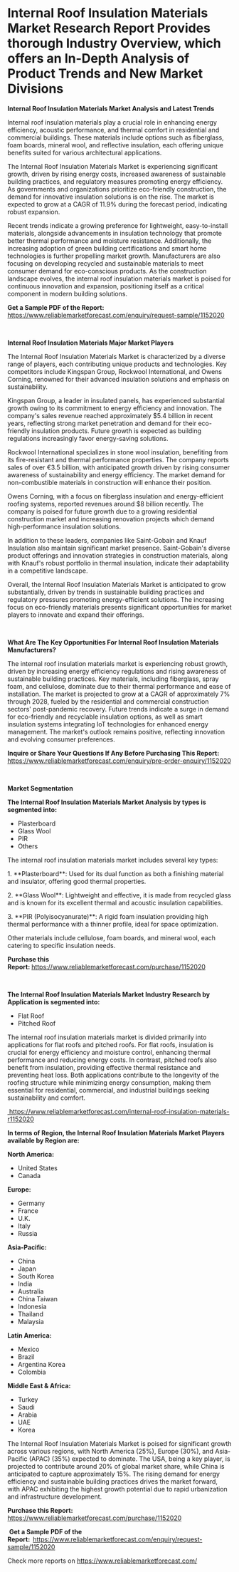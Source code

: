 <p><h1>Internal Roof Insulation Materials Market Research Report Provides thorough Industry Overview, which offers an In-Depth Analysis of Product Trends and New Market Divisions</h1></p><p><strong>Internal Roof Insulation Materials Market Analysis and Latest Trends</strong></p>
<p><p>Internal roof insulation materials play a crucial role in enhancing energy efficiency, acoustic performance, and thermal comfort in residential and commercial buildings. These materials include options such as fiberglass, foam boards, mineral wool, and reflective insulation, each offering unique benefits suited for various architectural applications.</p><p>The Internal Roof Insulation Materials Market is experiencing significant growth, driven by rising energy costs, increased awareness of sustainable building practices, and regulatory measures promoting energy efficiency. As governments and organizations prioritize eco-friendly construction, the demand for innovative insulation solutions is on the rise. The market is expected to grow at a CAGR of 11.9% during the forecast period, indicating robust expansion.</p><p>Recent trends indicate a growing preference for lightweight, easy-to-install materials, alongside advancements in insulation technology that promote better thermal performance and moisture resistance. Additionally, the increasing adoption of green building certifications and smart home technologies is further propelling market growth. Manufacturers are also focusing on developing recycled and sustainable materials to meet consumer demand for eco-conscious products. As the construction landscape evolves, the internal roof insulation materials market is poised for continuous innovation and expansion, positioning itself as a critical component in modern building solutions.</p></p>
<p><strong>Get a Sample PDF of the Report:&nbsp;</strong> <a href="https://www.reliablemarketforecast.com/enquiry/request-sample/1152020?utm_campaign=2413&utm_medium=2&utm_source=Github&utm_content=ia&utm_term=04042025&utm_id=internal-roof-insulation-materials">https://www.reliablemarketforecast.com/enquiry/request-sample/1152020</a></p>
<p>&nbsp;</p>
<p><strong>Internal Roof Insulation Materials Major Market Players</strong></p>
<p><p>The Internal Roof Insulation Materials Market is characterized by a diverse range of players, each contributing unique products and technologies. Key competitors include Kingspan Group, Rockwool International, and Owens Corning, renowned for their advanced insulation solutions and emphasis on sustainability.</p><p>Kingspan Group, a leader in insulated panels, has experienced substantial growth owing to its commitment to energy efficiency and innovation. The company's sales revenue reached approximately $5.4 billion in recent years, reflecting strong market penetration and demand for their eco-friendly insulation products. Future growth is expected as building regulations increasingly favor energy-saving solutions.</p><p>Rockwool International specializes in stone wool insulation, benefiting from its fire-resistant and thermal performance properties. The company reports sales of over €3.5 billion, with anticipated growth driven by rising consumer awareness of sustainability and energy efficiency. The market demand for non-combustible materials in construction will enhance their position.</p><p>Owens Corning, with a focus on fiberglass insulation and energy-efficient roofing systems, reported revenues around $8 billion recently. The company is poised for future growth due to a growing residential construction market and increasing renovation projects which demand high-performance insulation solutions.</p><p>In addition to these leaders, companies like Saint-Gobain and Knauf Insulation also maintain significant market presence. Saint-Gobain's diverse product offerings and innovation strategies in construction materials, along with Knauf's robust portfolio in thermal insulation, indicate their adaptability in a competitive landscape.</p><p>Overall, the Internal Roof Insulation Materials Market is anticipated to grow substantially, driven by trends in sustainable building practices and regulatory pressures promoting energy-efficient solutions. The increasing focus on eco-friendly materials presents significant opportunities for market players to innovate and expand their offerings.</p></p>
<p>&nbsp;</p>
<p><strong>What Are The Key Opportunities For Internal Roof Insulation Materials Manufacturers?</strong></p>
<p><p>The internal roof insulation materials market is experiencing robust growth, driven by increasing energy efficiency regulations and rising awareness of sustainable building practices. Key materials, including fiberglass, spray foam, and cellulose, dominate due to their thermal performance and ease of installation. The market is projected to grow at a CAGR of approximately 7% through 2028, fueled by the residential and commercial construction sectors' post-pandemic recovery. Future trends indicate a surge in demand for eco-friendly and recyclable insulation options, as well as smart insulation systems integrating IoT technologies for enhanced energy management. The market's outlook remains positive, reflecting innovation and evolving consumer preferences.</p></p>
<p><strong>Inquire or Share Your Questions If Any Before Purchasing This Report:</strong> <a href="https://www.reliablemarketforecast.com/enquiry/pre-order-enquiry/1152020?utm_campaign=2413&utm_medium=2&utm_source=Github&utm_content=ia&utm_term=04042025&utm_id=internal-roof-insulation-materials">https://www.reliablemarketforecast.com/enquiry/pre-order-enquiry/1152020</a></p>
<p>&nbsp;</p>
<p><strong>Market Segmentation</strong></p>
<p><strong>The Internal Roof Insulation Materials Market Analysis by types is segmented into:</strong></p>
<p><ul><li>Plasterboard</li><li>Glass Wool</li><li>PIR</li><li>Others</li></ul></p>
<p><p>The internal roof insulation materials market includes several key types: </p><p>1. **Plasterboard**: Used for its dual function as both a finishing material and insulator, offering good thermal properties.</p><p>2. **Glass Wool**: Lightweight and effective, it is made from recycled glass and is known for its excellent thermal and acoustic insulation capabilities.</p><p>3. **PIR (Polyisocyanurate)**: A rigid foam insulation providing high thermal performance with a thinner profile, ideal for space optimization.</p><p>Other materials include cellulose, foam boards, and mineral wool, each catering to specific insulation needs.</p></p>
<p><strong>Purchase this Report:&nbsp;</strong><a href="https://www.reliablemarketforecast.com/purchase/1152020?utm_campaign=2413&utm_medium=2&utm_source=Github&utm_content=ia&utm_term=04042025&utm_id=internal-roof-insulation-materials">https://www.reliablemarketforecast.com/purchase/1152020</a></p>
<p>&nbsp;</p>
<p><strong>The Internal Roof Insulation Materials Market Industry Research by Application is segmented into:</strong></p>
<p><ul><li>Flat Roof</li><li>Pitched Roof</li></ul></p>
<p><p>The internal roof insulation materials market is divided primarily into applications for flat roofs and pitched roofs. For flat roofs, insulation is crucial for energy efficiency and moisture control, enhancing thermal performance and reducing energy costs. In contrast, pitched roofs also benefit from insulation, providing effective thermal resistance and preventing heat loss. Both applications contribute to the longevity of the roofing structure while minimizing energy consumption, making them essential for residential, commercial, and industrial buildings seeking sustainability and comfort.</p></p>
<p><a href="https://www.reliablemarketforecast.com/internal-roof-insulation-materials-r1152020?utm_campaign=2413&utm_medium=2&utm_source=Github&utm_content=ia&utm_term=04042025&utm_id=internal-roof-insulation-materials">&nbsp;https://www.reliablemarketforecast.com/internal-roof-insulation-materials-r1152020</a></p>
<p><strong>In terms of Region, the Internal Roof Insulation Materials Market Players available by Region are:</strong></p>
<p>
    <p> <strong> North America: </strong>
        <ul>
            <li>United States</li>
            <li>Canada</li>
        </ul>
        </p> 
    <p> <strong> Europe: </strong>
        <ul>
            <li>Germany</li>
            <li>France</li>
            <li>U.K.</li>
            <li>Italy</li>
            <li>Russia</li>
        </ul>
        </p> 
    <p> <strong> Asia-Pacific: </strong>
        <ul>
            <li>China</li>
            <li>Japan</li>
            <li>South Korea</li>
            <li>India</li>
            <li>Australia</li>
            <li>China Taiwan</li>
            <li>Indonesia</li>
            <li>Thailand</li>
            <li>Malaysia</li>
        </ul>
        </p> 
    <p> <strong> Latin America: </strong>
        <ul>
            <li>Mexico</li>
            <li>Brazil</li>
            <li>Argentina Korea</li>
            <li>Colombia</li>
        </ul>
        </p> 
    <p> <strong> Middle East & Africa: </strong>
        <ul>
            <li>Turkey</li>
            <li>Saudi</li>
            <li>Arabia</li>
            <li>UAE</li>
            <li>Korea</li>
        </ul>
    </p>
    </p>
<p><p>The Internal Roof Insulation Materials Market is poised for significant growth across various regions, with North America (25%), Europe (30%), and Asia-Pacific (APAC) (35%) expected to dominate. The USA, being a key player, is projected to contribute around 20% of global market share, while China is anticipated to capture approximately 15%. The rising demand for energy efficiency and sustainable building practices drives the market forward, with APAC exhibiting the highest growth potential due to rapid urbanization and infrastructure development.</p></p>
<p><strong>Purchase this Report: </strong><a href="https://www.reliablemarketforecast.com/purchase/1152020?utm_campaign=2413&utm_medium=2&utm_source=Github&utm_content=ia&utm_term=04042025&utm_id=internal-roof-insulation-materials">https://www.reliablemarketforecast.com/purchase/1152020</a></p>
<p>&nbsp;<strong>Get a Sample PDF of the Report:&nbsp;&nbsp;</strong><a href="https://www.reliablemarketforecast.com/enquiry/request-sample/1152020?utm_campaign=2413&utm_medium=2&utm_source=Github&utm_content=ia&utm_term=04042025&utm_id=internal-roof-insulation-materials">https://www.reliablemarketforecast.com/enquiry/request-sample/1152020</a></p>
<p><strong></strong></p>
<p>Check more reports on <a href="https://www.reliablemarketforecast.com/?utm_campaign=2413&utm_medium=2&utm_source=Github&utm_content=ia&utm_term=04042025&utm_id=internal-roof-insulation-materials">https://www.reliablemarketforecast.com/</a></p>